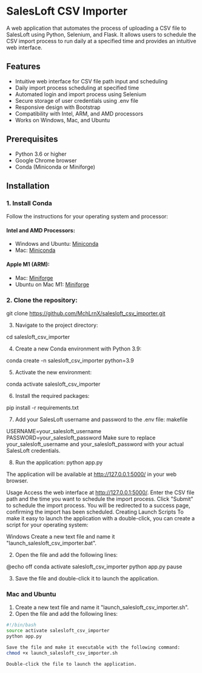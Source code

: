 # SalesLoft CSV Importer

A web application that automates the process of uploading a CSV file to SalesLoft using Python, Selenium, and Flask. It allows users to schedule the CSV import process to run daily at a specified time and provides an intuitive web interface.

## Features

- Intuitive web interface for CSV file path input and scheduling
- Daily import process scheduling at specified time
- Automated login and import process using Selenium
- Secure storage of user credentials using .env file
- Responsive design with Bootstrap
- Compatibility with Intel, ARM, and AMD processors
- Works on Windows, Mac, and Ubuntu

## Prerequisites

- Python 3.6 or higher
- Google Chrome browser
- Conda (Miniconda or Miniforge)

## Installation

### 1. Install Conda

Follow the instructions for your operating system and processor:

#### Intel and AMD Processors:

- Windows and Ubuntu: [Miniconda](https://docs.conda.io/en/latest/miniconda.html)
- Mac: [Miniconda](https://docs.conda.io/en/latest/miniconda.html)

#### Apple M1 (ARM):

- Mac: [Miniforge](https://github.com/conda-forge/miniforge#miniforge3)
- Ubuntu on Mac M1: [Miniforge](https://github.com/conda-forge/miniforge#miniforge3)

### 2. Clone the repository:

git clone https://github.com/MchLrnX/salesloft_csv_importer.git

3. Navigate to the project directory:

cd salesloft_csv_importer

4. Create a new Conda environment with Python 3.9:

conda create -n salesloft_csv_importer python=3.9

5. Activate the new environment:

conda activate salesloft_csv_importer

6. Install the required packages:

pip install -r requirements.txt

7. Add your SalesLoft username and password to the .env file:
makefile

USERNAME=your_salesloft_username
PASSWORD=your_salesloft_password
Make sure to replace your_salesloft_username and your_salesloft_password with your actual SalesLoft credentials.

8. Run the application:
python app.py

The application will be available at http://127.0.0.1:5000/ in your web browser.

Usage
Access the web interface at http://127.0.0.1:5000/.
Enter the CSV file path and the time you want to schedule the import process.
Click "Submit" to schedule the import process. You will be redirected to a success page, confirming the import has been scheduled.
Creating Launch Scripts
To make it easy to launch the application with a double-click, you can create a script for your operating system:

Windows
Create a new text file and name it
"launch_salesloft_csv_importer.bat".

2. Open the file and add the following lines:

@echo off
conda activate salesloft_csv_importer
python app.py
pause

3. Save the file and double-click it to launch the application.

### Mac and Ubuntu

1. Create a new text file and name it "launch_salesloft_csv_importer.sh".
2. Open the file and add the following lines:

```bash
#!/bin/bash
source activate salesloft_csv_importer
python app.py

Save the file and make it executable with the following command:
chmod +x launch_salesloft_csv_importer.sh

Double-click the file to launch the application.

